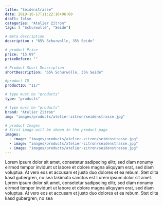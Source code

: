 ```yaml
---
title: "Seidenstrasse"
date: 2019-10-17T11:22:16+06:00
draft: false
categories: "Atelier Zitron"
tags: [ "Schurwolle", "Seide"]	

# meta description
description : "65% Schurwolle, 35% Seide"

# product Price
price: "15.09"
priceBefore: ""

# Product Short Description
shortDescription: "65% Schurwolle, 35% Seide"

#product ID
productID: "117"

# type must be "products"
type: "products"

# type must be "products"
brand: "Atelier Zitron"
img: "images/products/atelier-zitron/seidenstrasse.jpg"   

# product Images
# first image will be shown in the product page
images:
  - image: "images/products/atelier-zitron/seidenstrasse.jpg"
  - image: "images/products/atelier-zitron/seidenstrasse.jpg"
  - image: "images/products/atelier-zitron/seidenstrasse.jpg"
---
```


Lorem ipsum dolor sit amet, consetetur sadipscing elitr, sed diam nonumy eirmod tempor invidunt ut labore et dolore magna aliquyam erat, sed diam voluptua. At vero eos et accusam et justo duo dolores et ea rebum. Stet clita kasd gubergren, no sea takimata sanctus est Lorem ipsum dolor sit amet. Lorem ipsum dolor sit amet, consetetur sadipscing elitr, sed diam nonumy eirmod tempor invidunt ut labore et dolore magna aliquyam erat, sed diam voluptua. At vero eos et accusam et justo duo dolores et ea rebum. Stet clita kasd gubergren, no sea 
